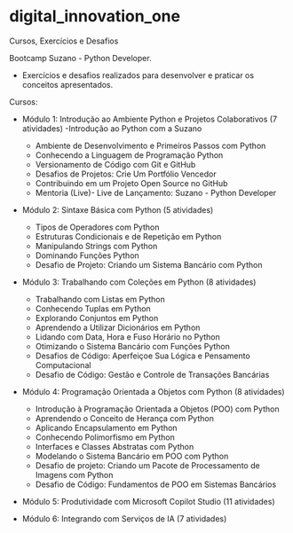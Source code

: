 # digital_innovation_one
Cursos, Exercícios e Desafios

Bootcamp Suzano - Python Developer.
   - Exercícios e desafios realizados para desenvolver e praticar os conceitos apresentados.

Cursos:
- Módulo 1: Introdução ao Ambiente Python e Projetos Colaborativos (7 atividades)
   -Introdução ao Python com a Suzano
   - Ambiente de Desenvolvimento e Primeiros Passos com Python
   - Conhecendo a Linguagem de Programação Python
   - Versionamento de Código com Git e GitHub
   - Desafios de Projetos: Crie Um Portfólio Vencedor
   - Contribuindo em um Projeto Open Source no GitHub
   - Mentoria (Live)- Live de Lançamento: Suzano - Python Developer

- Módulo 2: Sintaxe Básica com Python (5 atividades)
   - Tipos de Operadores com Python
   - Estruturas Condicionais e de Repetição em Python
   - Manipulando Strings com Python
   - Dominando Funções Python
   - Desafio de Projeto: Criando um Sistema Bancário com Python

- Módulo 3: Trabalhando com Coleções em Python (8 atividades)
   - Trabalhando com Listas em Python
   - Conhecendo Tuplas em Python
   - Explorando Conjuntos em Python
   - Aprendendo a Utilizar Dicionários em Python
   - Lidando com Data, Hora e Fuso Horário no Python
   - Otimizando o Sistema Bancário com Funções Python
   - Desafios de Código: Aperfeiçoe Sua Lógica e Pensamento Computacional
   - Desafio de Código: Gestão e Controle de Transações Bancárias

- Módulo 4: Programação Orientada a Objetos com Python (8 atividades)
   - Introdução à Programação Orientada a Objetos (POO) com Python
   - Aprendendo o Conceito de Herança com Python
   - Aplicando Encapsulamento em Python
   - Conhecendo Polimorfismo em Python
   - Interfaces e Classes Abstratas com Python
   - Modelando o Sistema Bancário em POO com Python
   - Desafio de projeto: Criando um Pacote de Processamento de Imagens com Python
   - Desafio de Código: Fundamentos de POO em Sistemas Bancários

- Módulo 5: Produtividade com Microsoft Copilot Studio (11 atividades)

- Módulo 6: Integrando com Serviços de IA (7 atividades)



